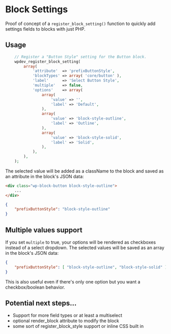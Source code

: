 # Block Settings

Proof of concept of a `register_block_setting()` function to quickly add settings fields to blocks with just PHP.

## Usage

```php
	// Register a "Button Style" setting for the Button block.
	wpdev_register_block_setting(
		array(
			'attribute'  => 'prefixButtonStyle',
			'blockTypes' => array( 'core/button' ),
			'label'      => 'Select Button Style',
			'multiple'   => false,
			'options'    => array(
				array(
					'value' => '',
					'label' => 'Default',
				),
				array(
					'value' => 'block-style-outline',
					'label' => 'Outline',
				),
				array(
					'value' => 'block-style-solid',
					'label' => 'Solid',
				),
			),
		),
	);
```

The selected value will be added as a className to the block and saved as an attribute in the block's JSON data:

```html
<div class="wp-block-button block-style-outline">
	...
</div>
```

```json
{
	"prefixButtonStyle": "block-style-outline"
}
```

## Multiple values support

If you set `multiple` to true, your options will be rendered as checkboxes instead of a select dropdown. The selected values will be saved as an array in the block's JSON data:

```json
{
	"prefixButtonStyle": [ "block-style-outline", "block-style-solid" ]
}
```

This is also useful even if there's only one option but you want a checkbox/boolean behavior.


## Potential next steps...

- Support for more field types or at least a multiselect
- optional render_block attribute to modify the block
- some sort of register_block_style support or inline CSS built in
